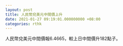 ```yaml
---
layout: post
title: 人民幣兌美元中間價上升
date: 2021-01-27 09:19:01.000000000 +08:00
categories: rthk
---
```


人民幣兌美元中間價報6.4665，較上日中間價升182點子。
